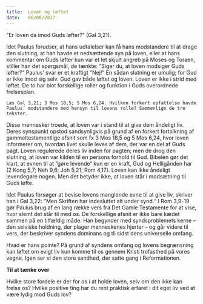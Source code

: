 ```yaml
---
title:  Loven og løftet
date:   06/08/2017
---
```


”Er loven da imod Guds løfter?“ (Gal 3,21).

Idet Paulus forudser, at hans udtalelser kan få hans modstandere til at drage den slutning, at han havde et nedsættende syn på loven, eller at hans kommentar om Guds løfter kun var et let skjult angreb på Moses og Toraen, stiller han det spørgsmål, de tænkte: ”Siger du, at loven modsiger Guds løfter?“ Paulus’ svar er et kraftigt ”Nej!“ En sådan slutning er umulig; for Gud er ikke imod sig selv. Gud gav både løftet og loven. Loven er ikke i strid med løftet. De to har blot forskellige roller og funktion i Guds overordnede frelsesplan.

`Læs Gal 3,21; 3 Mos 18,5; 5 Mos 6,24. Hvilken forkert opfattelse havde Paulus’ modstandere med hensyn til lovens rolle? Sammenlign de tre tekster.`

Disse mennesker troede, at loven var i stand til at give dem åndeligt liv. Deres synspunkt opstod sandsynligvis på grund af en forkert fortolkning af gammeltestamentlige afsnit som fx 3 Mos 18,5 og 5 Mos 6,24, hvor loven informerer om, hvordan livet skulle leves af dem, der var en del af Guds pagt. Loven regulerede deres liv inden for pagten; men de drog den slutning, at loven var kilden til en persons forhold til Gud. Bibelen gør det klart, at evnen til at ”gøre levende“ kun er en kraft, Gud og Helligånden har (2 Kong 5,7; Neh 9,6; Joh 5,21; Rom 4,17). Loven kan ikke åndeligt levendegøre nogen. Men det betyder ikke, at loven står i modsætning til Guds løfte.

Idet Paulus forsøger at bevise lovens manglende evne til at give liv, skriver han i Gal 3,22: ”Men Skriften har indesluttet alt under synd.“ I Rom 3,9-19 gør Paulus brug af en lang række vers fra Det Gamle Testamente for at vise, hvor slemt det står til med os. De forskellige afsnit er ikke bare kædet sammen på en tilfældig måde. Han begynder med syndsproblemets kerne – den selviske holdning, der plager menneskenes hjerter – og går videre til vers, der beskriver syndens dominans og til sidst dens universelle omfang.

Hvad er hans pointe? På grund af syndens omfang og lovens begrænsning kan løftet om evigt liv kun komme til os gennem Kristi trofasthed på vores vegne. Igen ser vi den store sandhed, der satte gang i Reformationen.

**Til at tænke over**

Hvilke store fordele er der for os i at holde loven, selv om den ikke kan frelse os? Hvilke positive ting har du rent praktisk erfaret i dit eget liv ved at være lydig mod Guds lov?
